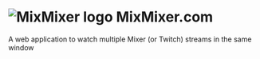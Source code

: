 # ![MixMixer logo](http://mixmixer.com/favicon-32x32.png) MixMixer.com

A web application to watch multiple Mixer (or Twitch) streams in the same window
